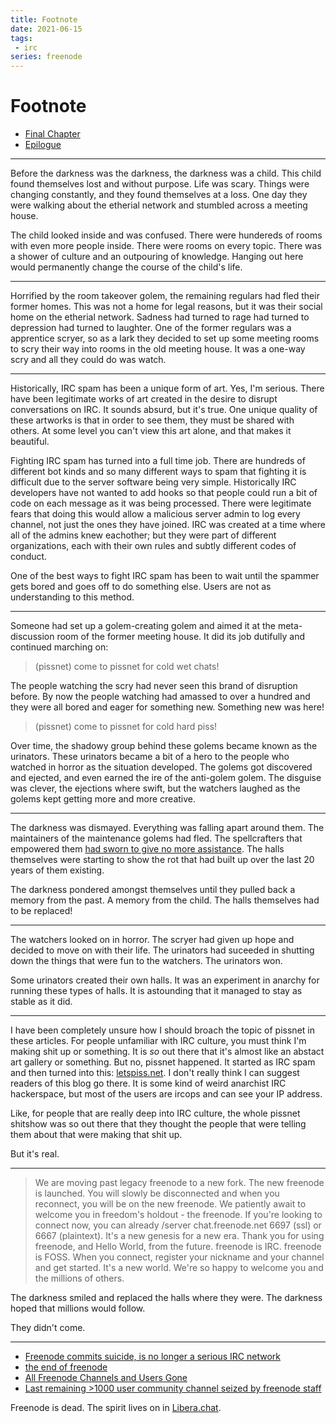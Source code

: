```yaml
---
title: Footnote
date: 2021-06-15
tags:
 - irc
series: freenode
---
```


# Footnote

- [Final Chapter](/blog/final-chapter-2021-05-20)
- [Epilogue](/blog/epilogue-2021-05-26)

---

Before the darkness was the darkness, the darkness was a child. This child found
themselves lost and without purpose. Life was scary. Things were changing
constantly, and they found themselves at a loss. One day they were walking about
the etherial network and stumbled across a meeting house.

The child looked inside and was confused. There were hundereds of rooms with
even more people inside. There were rooms on every topic. There was a shower of
culture and an outpouring of knowledge. Hanging out here would permanently
change the course of the child's life.

---

Horrified by the room takeover golem, the remaining regulars had fled their
former homes. This was not a home for legal reasons, but it was their social
home on the etherial network. Sadness had turned to rage had turned to
depression had turned to laughter. One of the former regulars was a apprentice
scryer, so as a lark they decided to set up some meeting rooms to scry their way
into rooms in the old meeting house. It was a one-way scry and all they could do
was watch.

---

Historically, IRC spam has been a unique form of art. Yes, I'm serious. There
have been legitimate works of art created in the desire to disrupt conversations
on IRC. It sounds absurd, but it's true. One unique quality of these artworks is
that in order to see them, they must be shared with others. At some level you
can't view this art alone, and that makes it beautiful.

Fighting IRC spam has turned into a full time job. There are hundreds of
different bot kinds and so many different ways to spam that fighting it is
difficult due to the server software being very simple. Historically IRC
developers have not wanted to add hooks so that people could run a bit of code
on each message as it was being processed. There were legitimate fears that
doing this would allow a malicious server admin to log every channel, not just
the ones they have joined. IRC was created at a time where all of the admins
knew eachother; but they were part of different organizations, each with their
own rules and subtly different codes of conduct.

One of the best ways to fight IRC spam has been to wait until the spammer gets
bored and goes off to do something else. Users are not as understanding to this
method.

---

Someone had set up a golem-creating golem and aimed it at the meta-discussion
room of the former meeting house. It did its job dutifully and continued
marching on:

> (pissnet) come to pissnet for cold wet chats!

The people watching the scry had never seen this brand of disruption before. By
now the people watching had amassed to over a hundred and they were all bored
and eager for something new. Something new was here!

> (pissnet) come to pissnet for cold hard piss!

Over time, the shadowy group behind these golems became known as the urinators.
These urinators became a bit of a hero to the people who watched in horror as
the situation developed. The golems got discovered and ejected, and even earned
the ire of the anti-golem golem. The disguise was clever, the ejections where
swift, but the watchers laughed as the golems kept getting more and more
creative.

---

The darkness was dismayed. Everything was falling apart around them. The
maintainers of the maintenance golems had fled. The spellcrafters that empowered
them [had sworn to give no more
assistance](https://atheme.github.io/atheme-open-letter/). The halls themselves
were starting to show the rot that had built up over the last 20 years of them
existing.

The darkness pondered amongst themselves until they pulled back a memory from
the past. A memory from the child. The halls themselves had to be replaced!

---

The watchers looked on in horror. The scryer had given up hope and decided to
move on with their life. The urinators had suceeded in shutting down the things
that were fun to the watchers. The urinators won.

Some urinators created their own halls. It was an experiment in anarchy for
running these types of halls. It is astounding that it managed to stay as stable
as it did.

---

I have been completely unsure how I should broach the topic of pissnet in these
articles. For people unfamiliar with IRC culture, you must think I'm making shit
up or something. It is _so_ out there that it's almost like an abstact art
gallery or something. But no, pissnet happened. It started as IRC spam and then
turned into this: [letspiss.net](http://letspiss.net/). I don't really think I
can suggest readers of this blog go there. It is some kind of weird anarchist
IRC hackerspace, but most of the users are ircops and can see your IP address.

Like, for people that are really deep into IRC culture, the whole pissnet
shitshow was so out there that they thought the people that were telling them
about that were making that shit up.

But it's real.

---

> We are moving past legacy freenode to a new fork. The new freenode is
> launched. You will slowly be disconnected and when you reconnect, you will be
> on the new freenode. We patiently await to welcome you in freedom's holdout -
> the freenode. If you're looking to connect now, you can already /server
> chat.freenode.net 6697 (ssl) or 6667 (plaintext). It's a new genesis for a new
> era. Thank you for using freenode, and Hello World, from the future. freenode
> is IRC. freenode is FOSS. When you connect, register your nickname and your
> channel and get started. It's a new world. We're so happy to welcome you and
> the millions of others.

The darkness smiled and replaced the halls where they were. The darkness hoped
that millions would follow.

They didn't come.

---

- [Freenode commits suicide, is no longer a serious IRC
  network](https://www.devever.net/~hl/freenode_suicide)
- [the end of freenode](https://ariadne.space/2021/06/14/the-end-of-freenode/)
- [All Freenode Channels and Users
  Gone](https://old.reddit.com/r/linux/comments/o0263h/all_freenode_channels_and_users_gone/)
- [Last remaining >1000 user community channel seized by freenode
  staff](https://linux.chat/linux-on-freenode/)

Freenode is dead. The spirit lives on in [Libera.chat](https://libera.chat/).
